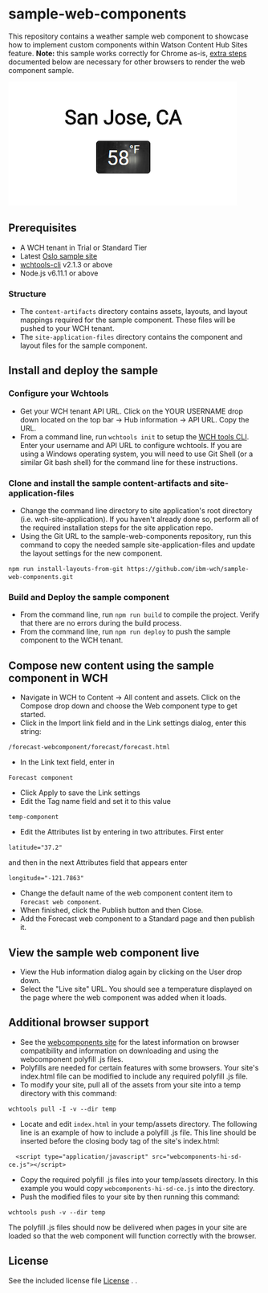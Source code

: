 # sample-web-components

This repository contains a weather sample web component to showcase how to implement custom components within Watson Content Hub Sites feature. **Note:** this sample works correctly for Chrome as-is, [extra steps](#additional-browser-support) documented below are necessary for other browsers to render the web component sample.

![Screenshot](sample%20forecast%20web%20component.png)

## Prerequisites

* A WCH tenant in Trial or Standard Tier 
* Latest [Oslo sample site](https://github.com/ibm-wch/wch-site-application)
* [wchtools-cli](https://github.com/ibm-wch/wchtools-cli) v2.1.3 or above
* Node.js v6.11.1 or above

### Structure

* The `content-artifacts` directory contains assets, layouts, and layout mappings required for the sample component. These files will be pushed to your WCH tenant.
* The `site-application-files` directory contains the component and layout files for the sample component.
  
## Install and deploy the sample

### Configure your Wchtools 
* Get your WCH tenant API URL. Click on the YOUR USERNAME drop down located on the top bar -> Hub information -> API URL. Copy the URL.
* From a command line, run `wchtools init` to setup the [WCH tools CLI](https://github.com/ibm-wch/wchtools-cli#getting-started). Enter your username and API URL to configure wchtools. If you are using a Windows operating system, you will need to use Git Shell (or a similar Git bash shell) for the command line for these instructions.

### Clone and install the sample content-artifacts and site-application-files
* Change the command line directory to site application's root directory (i.e. wch-site-application). If you haven't already done so, perform all of the required installation steps for the site application repo. 
* Using the Git URL to the sample-web-components repository, run this command to copy the needed sample site-application-files and update the layout settings for the new component.
```
npm run install-layouts-from-git https://github.com/ibm-wch/sample-web-components.git
```

### Build and Deploy the sample component

* From the command line, run `npm run build` to compile the project. Verify that there are no errors during the build process.
* From the command line, run `npm run deploy` to push the sample component to the WCH tenant.

## Compose new content using the sample component in WCH

* Navigate in WCH to Content -> All content and assets. Click on the Compose drop down and choose the Web component type to get started.
* Click in the Import link field and in the Link settings dialog, enter this string:
```
/forecast-webcomponent/forecast/forecast.html
```
* In the Link text field, enter in
```
Forecast component
```
* Click Apply to save the Link settings
* Edit the Tag name field and set it to this value
```
temp-component
```
* Edit the Attributes list by entering in two attributes. First enter
```
latitude="37.2"
```
and then in the next Attributes field that appears enter
```
longitude="-121.7863"
```
* Change the default name of the web component content item to `Forecast web component`.
* When finished, click the Publish button and then Close.
* Add the Forecast web component to a Standard page and then publish it.

## View the sample web component live
* View the Hub information dialog again by clicking on the User drop down.
* Select the "Live site" URL. You should see a temperature displayed on the page where the web component was added when it loads.

## Additional browser support
* See the [webcomponents site](https://www.webcomponents.org/) for the latest information on browser compatibility and information on downloading and using the webcomponent polyfill .js files.
* Polyfills are needed for certain features with some browsers. Your site's index.html file can be modified to include any required polyfill .js file.
* To modify your site, pull all of the assets from your site into a temp directory with this command:
```
wchtools pull -I -v --dir temp
```
* Locate and edit `index.html` in your temp/assets directory. The following line is an example of how to include a polyfill .js file. This line should be inserted before the closing body tag of the site's index.html:
```
  <script type="application/javascript" src="webcomponents-hi-sd-ce.js"></script>
```
* Copy the required polyfill .js files into your temp/assets directory. In this example you would copy `webcomponents-hi-sd-ce.js` into the directory.
* Push the modified files to your site by then running this command:
```
wchtools push -v --dir temp
```
The polyfill .js files should now be delivered when pages in your site are loaded so that the web component will function correctly with the browser.



## License
See the included license file [License](license.txt) .
.

